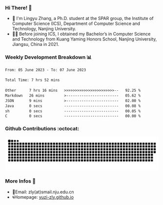 ### Hi There! 👋 
- 🐳 I'm Lingyu Zhang, a Ph.D. student at the SPAR group, the Institute of Computer Science (ICS), Department of Computer Science and Technology, Nanjing University.
- 🧑‍🎓 Before joining ICS, I obtained my Bachelor’s in Computer Science and Technology from Kuang Yaming Honors School, Nanjing University, Jiangsu, China in 2021.

### Weekly Development Breakdown :bar_chart:

<!--START_SECTION:waka-->

```txt
From: 05 June 2023 - To: 07 June 2023

Total Time: 7 hrs 52 mins

Other      7 hrs 16 mins   >>>>>>>>>>>>>>>>>>>>>>>--   92.25 %
Markdown   26 mins         >------------------------   05.62 %
JSON       9 mins          >------------------------   02.00 %
Java       0 secs          -------------------------   00.08 %
sh         0 secs          -------------------------   00.05 %
C          0 secs          -------------------------   00.00 %
```

<!--END_SECTION:waka-->

### Github Contributions :octocat:

![](https://raw.githubusercontent.com/yuzi-zly/yuzi-zly/output/github-contribution-grid-snake.svg)              


### More Infos 📖

- 📧Email: zly(at)smail.nju.edu.cn
- 🌀Homepage: [yuzi-zly.github.io](https://yuzi-zly.github.io/)
